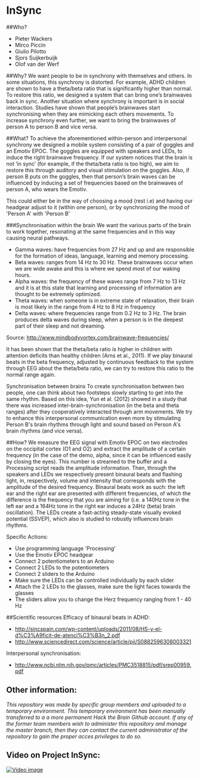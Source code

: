 # InSync

##Who?

- Pieter Wackers
- Mirco Piccin
- Giulio Pilotto
- Sjors Suijkerbuijk
- Olof van der Werf

##Why?
We want people to be in synchrony with themselves and others. In some situations, this synchrony is distorted. For example, ADHD children are shown to have a theta/beta ratio that is significantly higher than normal. To restore this ratio, we designed a system that can bring one’s brainwaves back in sync. Another situation where synchrony is important is in social interaction. Studies have shown that people’s brainwaves start synchronising when they are mimicking each others movements. To increase synchrony even further, we want to bring the brainwaves of person A to person B and vice versa.

##What?
To achieve the aforementioned within-person and interpersonal synchrony we designed a mobile system consisting of a pair of goggles and an Emotiv EPOC. The goggles are equipped with speakers and LEDs, to induce the right brainwave frequency. If our system notices that the brain is not ‘in sync’ (for example, if the theta/beta ratio is too high), we aim to restore this through auditory and visual stimulation on the goggles. Also, if person B puts on the goggles, then that person’s brain waves can be influenced by inducing a set of frequencies based on the brainwaves of person A, who wears the Emotiv. 

This could either be in the way of choosing a mood (rest i.e) and having our headgear adjust to it (within one person), or by synchronizing the mood of 'Person A' with 'Person B'

###Synchronisation within the brain
We want the various parts of the brain to work together, resonating at the same frequencies and in this way causing neural pathways.

- Gamma waves: have frequencies from 27 Hz and up and are responsible for the formation of ideas, language, learning and memory processing.
- Beta waves: ranges from 14 Hz to 30 Hz. These brainwaves occur when we are wide awake and this is where we spend most of our waking hours.
- Alpha waves: the frequency of these waves range from 7 Hz to 13 Hz and it is at this state that learning and processing of information are thought to be extremely optimized.
- Theta waves: when someone is in extreme state of relaxation, their brain is most likely in the range from 4 Hz to 8 Hz in frequency
- Delta waves: where frequencies range from 0.2 Hz to 3 Hz. The brain produces delta waves during sleep, when a person is in the deepest part of their sleep and not dreaming.

Source: http://www.mindbodyvortex.com/brainwave-frequencies/

It has been shown that the theta/beta ratio is higher in children with attention deficits than healthy children (Arns et al., 2011). If we play binaural beats in the beta frequency, adjusted by continuous feedback to the system through EEG about the theta/beta ratio, we can try to restore this ratio to the normal range again.

Synchronisation between brains
To create synchronisation between two people, one can think about two footsteps slowly starting to get into the same rhythm. Based on this idea, Yun et al. (2012) showed in a study that there was increased inter-brain-synchronisation (in the beta and theta ranges) after they cooperatively interacted through arm movements. We try to enhance this interpersonal communication even more by stimulating Person B's brain rhythms through light and sound based on Person A's brain rhythms (and vice versa).

##How?
We measure the EEG signal with Emotiv EPOC on two electrodes on the occipital cortex (O1 and O2) and extract the amplitude of a certain frequency (in the case of the demo, alpha, since it can be influenced easily by closing the eyes). This number is streamed to the buffer and a Processing script reads the amplitude information. Then, through the speakers and LEDs we respectively present binaural beats and flashing light, in, respectively, volume and intensity that corresponds with the amplitude of the desired frequency. Binaural beats work as such: the left ear and the right ear are presented with different frequencies, of which the difference is the frequency that you are aiming for (i.e. a 140Hz tone in the left ear and a 164Hz tone in the right ear induces a 24Hz (beta) brain oscillation). The LEDs create a fast-acting steady-state visually evoked potential (SSVEP), which also is studied to robustly influences brain rhythms. 

Specific Actions:

- Use programming language 'Processing'
- Use the Emotiv EPOC headgear
- Connect 2 potentiometers to an Arduino
- Connect 2 LEDs to the potentiometers
- Connect 2 sliders to the Arduino
- Make sure the LEDs can be controlled individually by each slider
- Attach the 2 LEDs to the glasses, make sure the light faces towards the glasses
- The sliders allow you to change the Herz frequency ranging from 1 - 40 Hz

##Scientific resources
Efficacy of binaural beats in ADHD:

- http://sincspain.com/wp-content/uploads/2011/08/HS-y-el-d%C3%A9ficit-de-atenci%C3%B3n_2.pdf
- http://www.sciencedirect.com/science/article/pii/S0882596308003321

Interpersonal synchronisation:

- http://www.ncbi.nlm.nih.gov/pmc/articles/PMC3518815/pdf/srep00959.pdf

## Other information:
*This repository was made by specific group members and uploaded to a temporary environment. This temporary environment has been manually transferred to a a more permanent Hack the Brain Github account. If any of the former team members wish to administer this repository and manage the master branch, then they can contact the current administrator of the repository to gain the proper acces privileges to do so.*

## Video on Project InSync:
[![Video image](http://handledmovie.com/get/player01.gif)](https://vimeo.com/177943249)
